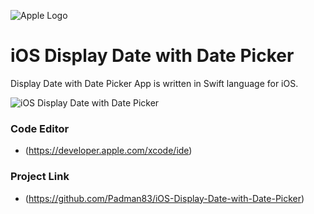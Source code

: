 ![Apple Logo](https://user-images.githubusercontent.com/45048950/73131198-bca1e580-4041-11ea-8f8d-ebfd844f0e64.png) 

# iOS Display Date with Date Picker

Display Date with Date Picker App is written in Swift language for iOS.

![iOS Display Date with Date Picker](https://user-images.githubusercontent.com/45048950/75630904-7552da00-5c29-11ea-8d02-f42ea6185a76.gif)

### Code Editor

* (https://developer.apple.com/xcode/ide)

### Project Link

* (https://github.com/Padman83/iOS-Display-Date-with-Date-Picker)
